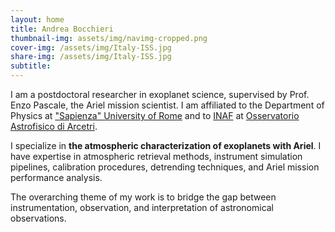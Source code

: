 ```yaml
---
layout: home
title: Andrea Bocchieri
thumbnail-img: assets/img/navimg-cropped.png
cover-img: /assets/img/Italy-ISS.jpg
share-img: /assets/img/Italy-ISS.jpg
subtitle: 
---
```


I am a postdoctoral researcher in exoplanet science, supervised by Prof. Enzo Pascale, the Ariel mission scientist. I am affiliated to the Department of Physics at ["Sapienza" University of Rome](https://www.uniroma1.it/) and to [INAF](http://www.inaf.it/it) at [Osservatorio Astrofisico di Arcetri](https://www.arcetri.inaf.it/).

I specialize in **the atmospheric characterization of exoplanets with Ariel**. I have expertise in atmospheric retrieval methods, instrument simulation pipelines, calibration procedures, detrending techniques, and Ariel mission performance analysis.

The overarching theme of my work is to bridge the gap between instrumentation, observation, and interpretation of astronomical observations.
